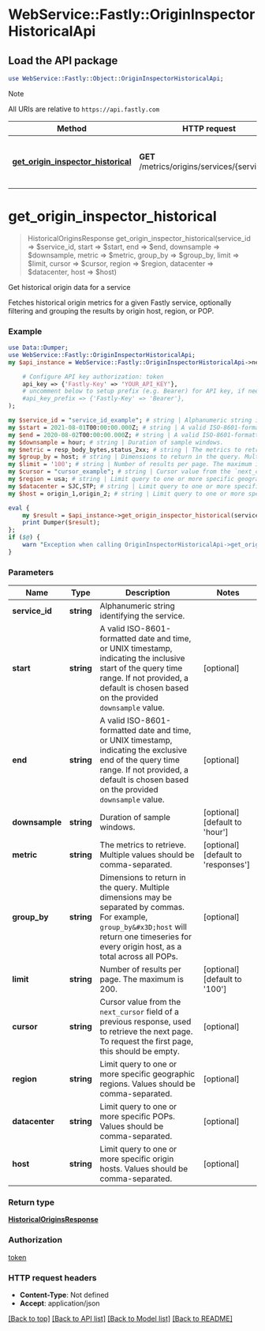 # WebService::Fastly::OriginInspectorHistoricalApi

## Load the API package
```perl
use WebService::Fastly::Object::OriginInspectorHistoricalApi;
```

> [!NOTE]
> All URIs are relative to `https://api.fastly.com`

Method | HTTP request | Description
------ | ------------ | -----------
[**get_origin_inspector_historical**](OriginInspectorHistoricalApi.md#get_origin_inspector_historical) | **GET** /metrics/origins/services/{service_id} | Get historical origin data for a service


# **get_origin_inspector_historical**
> HistoricalOriginsResponse get_origin_inspector_historical(service_id => $service_id, start => $start, end => $end, downsample => $downsample, metric => $metric, group_by => $group_by, limit => $limit, cursor => $cursor, region => $region, datacenter => $datacenter, host => $host)

Get historical origin data for a service

Fetches historical origin metrics for a given Fastly service, optionally filtering and grouping the results by origin host, region, or POP. 

### Example
```perl
use Data::Dumper;
use WebService::Fastly::OriginInspectorHistoricalApi;
my $api_instance = WebService::Fastly::OriginInspectorHistoricalApi->new(

    # Configure API key authorization: token
    api_key => {'Fastly-Key' => 'YOUR_API_KEY'},
    # uncomment below to setup prefix (e.g. Bearer) for API key, if needed
    #api_key_prefix => {'Fastly-Key' => 'Bearer'},
);

my $service_id = "service_id_example"; # string | Alphanumeric string identifying the service.
my $start = 2021-08-01T00:00:00.000Z; # string | A valid ISO-8601-formatted date and time, or UNIX timestamp, indicating the inclusive start of the query time range. If not provided, a default is chosen based on the provided `downsample` value.
my $end = 2020-08-02T00:00:00.000Z; # string | A valid ISO-8601-formatted date and time, or UNIX timestamp, indicating the exclusive end of the query time range. If not provided, a default is chosen based on the provided `downsample` value.
my $downsample = hour; # string | Duration of sample windows.
my $metric = resp_body_bytes,status_2xx; # string | The metrics to retrieve. Multiple values should be comma-separated.
my $group_by = host; # string | Dimensions to return in the query. Multiple dimensions may be separated by commas. For example, `group_by=host` will return one timeseries for every origin host, as a total across all POPs. 
my $limit = '100'; # string | Number of results per page. The maximum is 200.
my $cursor = "cursor_example"; # string | Cursor value from the `next_cursor` field of a previous response, used to retrieve the next page. To request the first page, this should be empty.
my $region = usa; # string | Limit query to one or more specific geographic regions. Values should be comma-separated. 
my $datacenter = SJC,STP; # string | Limit query to one or more specific POPs. Values should be comma-separated.
my $host = origin_1,origin_2; # string | Limit query to one or more specific origin hosts. Values should be comma-separated.

eval {
    my $result = $api_instance->get_origin_inspector_historical(service_id => $service_id, start => $start, end => $end, downsample => $downsample, metric => $metric, group_by => $group_by, limit => $limit, cursor => $cursor, region => $region, datacenter => $datacenter, host => $host);
    print Dumper($result);
};
if ($@) {
    warn "Exception when calling OriginInspectorHistoricalApi->get_origin_inspector_historical: $@\n";
}
```

### Parameters

Name | Type | Description  | Notes
------------- | ------------- | ------------- | -------------
 **service_id** | **string**| Alphanumeric string identifying the service. | 
 **start** | **string**| A valid ISO-8601-formatted date and time, or UNIX timestamp, indicating the inclusive start of the query time range. If not provided, a default is chosen based on the provided `downsample` value. | [optional] 
 **end** | **string**| A valid ISO-8601-formatted date and time, or UNIX timestamp, indicating the exclusive end of the query time range. If not provided, a default is chosen based on the provided `downsample` value. | [optional] 
 **downsample** | **string**| Duration of sample windows. | [optional] [default to &#39;hour&#39;]
 **metric** | **string**| The metrics to retrieve. Multiple values should be comma-separated. | [optional] [default to &#39;responses&#39;]
 **group_by** | **string**| Dimensions to return in the query. Multiple dimensions may be separated by commas. For example, `group_by&#x3D;host` will return one timeseries for every origin host, as a total across all POPs.  | [optional] 
 **limit** | **string**| Number of results per page. The maximum is 200. | [optional] [default to &#39;100&#39;]
 **cursor** | **string**| Cursor value from the `next_cursor` field of a previous response, used to retrieve the next page. To request the first page, this should be empty. | [optional] 
 **region** | **string**| Limit query to one or more specific geographic regions. Values should be comma-separated.  | [optional] 
 **datacenter** | **string**| Limit query to one or more specific POPs. Values should be comma-separated. | [optional] 
 **host** | **string**| Limit query to one or more specific origin hosts. Values should be comma-separated. | [optional] 

### Return type

[**HistoricalOriginsResponse**](HistoricalOriginsResponse.md)

### Authorization

[token](../README.md#token)

### HTTP request headers

 - **Content-Type**: Not defined
 - **Accept**: application/json

[[Back to top]](#) [[Back to API list]](../README.md#documentation-for-api-endpoints) [[Back to Model list]](../README.md#documentation-for-models) [[Back to README]](../README.md)

